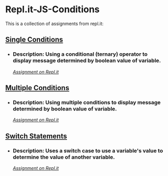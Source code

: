 # Repl.it-JS-Conditions
This is a collection of assignments from repl.it:

## [Single Conditions](https://github.com/TrinityTerry/Repl.it-JS-Conditions/tree/master/single-conditions)
- ### Description: Using a conditional (ternary) operator to display message determined by boolean value of variable. 
    *[Assignment on Repl.it](https://repl.it/@TrinityTerry/Single-Conditions)*

## [Multiple Conditions](https://github.com/TrinityTerry/Repl.it-JS-Conditions/tree/master/multiple-conditions)
- ### Description: Using multiple conditions to display message determined by boolean value of variable. 
    *[Assignment on Repl.it](https://repl.it/@TrinityTerry/Multiple-Conditions)*

## [Switch Statements]()
- ### Description: Uses a switch case to use a variable's value to determine the value of another variable. 
    *[Assignment on Repl.it](https://repl.it/@TrinityTerry/Switch-Statement)*

<!-- ## [Nested Conditions]()
- ### Description: 
    *[Assignment on Repl.it]()* -->

<!-- ## [Challenge!]()
- ### Description: 
    *[Assignment on Repl.it]()* -->